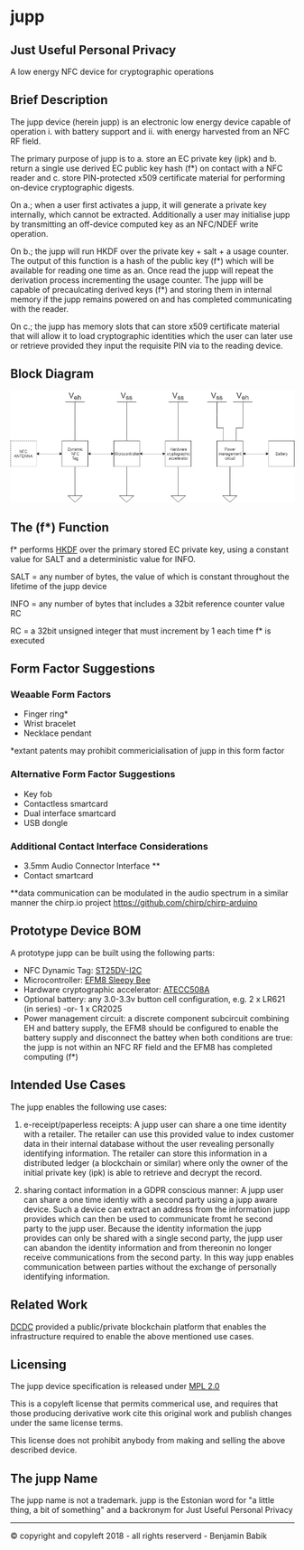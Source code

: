 # jupp
## Just Useful Personal Privacy
A low energy NFC device for cryptographic operations

## Brief Description

The jupp device (herein jupp) is an electronic low energy device capable of operation i. with battery support and ii. with energy harvested from an NFC RF field.

The primary purpose of jupp is to a. store an EC private key (ipk) and b. return a single use derived EC public key hash (f*) on contact with a NFC reader and c. store PIN-protected x509 certificate material for performing on-device cryptographic digests.

On a.; when a user first activates a jupp, it will generate a private key internally, which cannot be extracted. Additionally a user may initialise jupp by transmitting an off-device computed key as an NFC/NDEF write operation.

On b.; the jupp will run HKDF over the private key + salt + a usage counter. The output of this function is a hash of the public key (f*) which will be available for reading one time as an. Once read the jupp will repeat the derivation process incrementing the usage counter. The jupp will be capable of precaulcating derived keys (f*) and storing them in internal memory if the jupp remains powered on and has completed communicating with the reader.

On c.; the jupp has memory slots that can store x509 certificate material that will allow it to load cryptographic identities which the user can later use or retrieve provided they input the requisite PIN via to the reading device.

## Block Diagram

![block diagram][blockdiagram]

## The (f*) Function

f* performs [HKDF](https://tools.ietf.org/html/rfc5869) over the primary stored EC private key, using a constant value for SALT and a deterministic value for INFO.

SALT = any number of bytes, the value of which is constant throughout the lifetime of the jupp device

INFO = any number of bytes that includes a 32bit reference counter value RC

RC = a 32bit unsigned integer that must increment by 1 each time f* is executed

## Form Factor Suggestions

### Weaable Form Factors
* Finger ring*
* Wrist bracelet
* Necklace pendant

*extant patents may prohibit commericialisation of jupp in this form factor

### Alternative Form Factor Suggestions
* Key fob
* Contactless smartcard
* Dual interface smartcard
* USB dongle

### Additional Contact Interface Considerations
* 3.5mm Audio Connector Interface **
* Contact smartcard

**data communication can be modulated in the audio spectrum in a similar manner the chirp.io project https://github.com/chirp/chirp-arduino

## Prototype Device BOM

A prototype jupp can be built using the following parts:

* NFC Dynamic Tag: [ST25DV-I2C](https://www.st.com/en/nfc/st25dv-i2c-series-dynamic-nfc-tags.html?querycriteria=productId=SS1950)
* Microcontroller: [EFM8 Sleepy Bee](https://www.silabs.com/products/mcu/8-bit/efm8-sleepy-bee)
* Hardware cryptographic accelerator: [ATECC508A](https://www.microchip.com/wwwproducts/en/ATECC508A)
* Optional battery: any 3.0-3.3v button cell configuration, e.g. 2 x LR621 (in series) -or- 1 x CR2025
* Power management circuit: a discrete component subcircuit combining EH and battery supply, the EFM8 should be configured to enable the battery supply and disconnect the battey when both conditions are true: the jupp is not within an NFC RF field and the EFM8 has completed computing (f*)

## Intended Use Cases

The jupp enables the following use cases:

1. e-receipt/paperless receipts:
  A jupp user can share a one time identity with a retailer. The retailer can use this provided value to index customer data in their internal database without the user revealing personally identifying information. The retailer can store this information in a distributed ledger (a blockchain or similar) where only the owner of the initial private key (ipk) is able to retrieve and decrypt the record.
  
2. sharing contact information in a GDPR conscious manner:
  A jupp user can share a one time identiy with a second party using a jupp aware device. Such a device can extract an address from the information jupp provides which can then be used to communicate fromt he second party to the jupp user. Because the identity information the jupp provides can only be shared with a single second party, the jupp user can abandon the identity information and from thereonin no longer receive communications from the second party. In this way jupp enables communication between parties without the exchange of personally identifying information.  

## Related Work

 [DCDC](https://dcdc.io) provided a public/private blockchain platform that enables the infrastructure required to enable the above mentioned use cases.
## Licensing

The jupp device specification is released under [MPL 2.0](https://tldrlegal.com/license/mozilla-public-license-2.0-(mpl-2))

This is a copyleft license that permits commerical use, and requires that those producing derivative work cite this original work and publish changes under the same license terms.

This license does not prohibit anybody from making and selling the above described device.

## The jupp Name

The jupp name is not a trademark. jupp is the Estonian word for "a little thing, a bit of something" and a backronym for Just Useful Personal Privacy

---

© copyright and copyleft 2018 - all rights reserverd - Benjamin Babik

[blockdiagram]: https://github.com/benbenbenbenbenben/jupp/blob/master/Untitled%20Diagram.png "Block Diagram"

